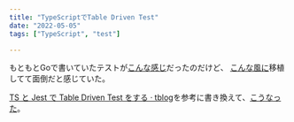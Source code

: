 ```yaml
---
title: "TypeScriptでTable Driven Test"
date: "2022-05-05"
tags: ["TypeScript", "test"]

---
```


もともとGoで書いていたテストが[こんな感じ](https://github.com/umemak/mdmml/blob/main/mdmml_test.go#L162-L190)だったのだけど、
[こんな風に](https://github.com/umemak/mdmml_js/blob/7930f4f23801ac0a58c645284c5d2091d8fa8024/src/mdmml.test.ts#L22-L56)移植してて面倒だと感じていた。

[TS と Jest で Table Driven Test をする · tblog](https://tblog.acomagu.me/plh/)を参考に書き換えて、[こうなった](https://github.com/umemak/mdmml_js/blob/716849f09419651500e25750d6e0b43514f04e6b/src/mdmml.test.ts#L31-L48)。

